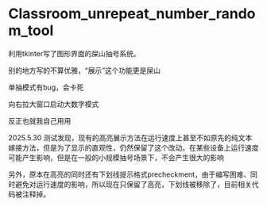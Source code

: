 # Classroom_unrepeat_number_random_tool
利用tkinter写了图形界面的屎山抽号系统。

别的地方写的不算优雅，“展示”这个功能更是屎山

单抽模式有bug，会卡死

向右拉大窗口启动大数字模式

反正也就我自己用用

2025.5.30
测试发现，现有的高亮展示方法在运行速度上甚至不如原先的纯文本嫁接方法，但是为了显示的直观性，仍然保留了这个改动。在某些设备上运行速度可能产生影响，但是在一般的小规模抽号场景下，不会产生很大的影响

另外，原本在高亮的同时还有下划线提示格式precheckment，由于编写困难、同时避免对运行速度的影响，所以现在只保留了高亮，下划线被移除了，目前相关代码被注释掉。